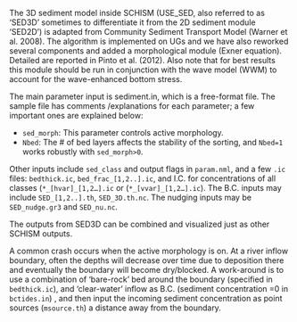 The 3D sediment model inside SCHISM (USE_SED, also referred to as ‘SED3D’ sometimes to differentiate it from the 2D sediment module ‘SED2D’) is adapted from Community Sediment Transport Model (Warner et al. 2008). The algorithm is implemented on UGs and we have also reworked several components and added a morphological module (Exner equation). Detailed are reported in Pinto et al. (2012). Also note that for best results this module should be run in conjunction with the wave model (WWM) to account for the wave-enhanced bottom stress.

The main parameter input is sediment.in, which is a free-format file. The sample file has comments /explanations for each parameter; a few important ones are explained below:

- `sed_morph`: This parameter controls active morphology.
- `Nbed`: The # of bed layers affects the stability of the sorting, and `Nbed=1` works robustly with `sed_morph>0`.

Other inputs include `sed_class` and output flags in `param.nml`, and a few `.ic` files: `bedthick.ic`, `bed_frac_[1,2..].ic`, and I.C. for concentrations of all classes (`*_[hvar]_[1,2…].ic` or (`*_[vvar]_[1,2…].ic`). The B.C. inputs may include `SED_[1,2..].th`, `SED_3D.th.nc`. The nudging inputs may be `SED_nudge.gr3` and `SED_nu.nc`.

The outputs from SED3D can be combined and visualized just as other SCHISM outputs.

A common crash occurs when the active morphology is on. At a river inflow boundary, often the depths will decrease over time due to deposition there and eventually the boundary will become dry/blocked. A work-around is to use a combination of ‘bare-rock’ bed around the boundary (specified in `bedthick.ic`), and ‘clear-water’ inflow as B.C. (sediment concentration =0 in `bctides.in`) , and then input the incoming sediment concentration as point sources (`msource.th`) a distance away from the boundary.
